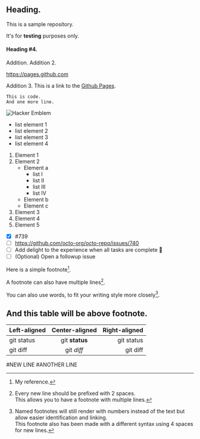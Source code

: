 ## Heading.
This is a sample repository.

It's for **testing** purposes only.

#### Heading #4.
Addition.
Addition 2.

https://pages.github.com

Addition 3.
This is a link to the [Github Pages](https://pages.github.com).

```
This is code.
And one more line.
```

![Hacker Emblem](https://upload.wikimedia.org/wikipedia/commons/9/96/Animated_glider_emblem.gif)

- list element 1
- list element 2
- list element 3
- list element 4

1. Element 1
2. Element 2
    - Element a
        - list I
        - list II
        - list III
        - list IV
    - Element b
    - Element c
3. Element 3
4. Element 4
5. Element 5

- [x] #739
- [ ] https://github.com/octo-org/octo-repo/issues/740
- [ ] Add delight to the experience when all tasks are complete :tada:
- [ ] \(Optional) Open a followup issue

Here is a simple footnote[^1].

A footnote can also have multiple lines[^2].  

You can also use words, to fit your writing style more closely[^note].

[^1]: My reference.
[^2]: Every new line should be prefixed with 2 spaces.  
  This allows you to have a footnote with multiple lines.
[^note]:
    Named footnotes will still render with numbers instead of the text but allow easier identification and linking.  
    This footnote also has been made with a different syntax using 4 spaces for new lines.

## And this table will be above footnote.
| Left-aligned | Center-aligned | Right-aligned |
| :---         |     :---:      |          ---: |
| git status   | git **status**     | git status    |
| git diff     | git _diff_       | git diff      |




#NEW LINE
#ANOTHER LINE